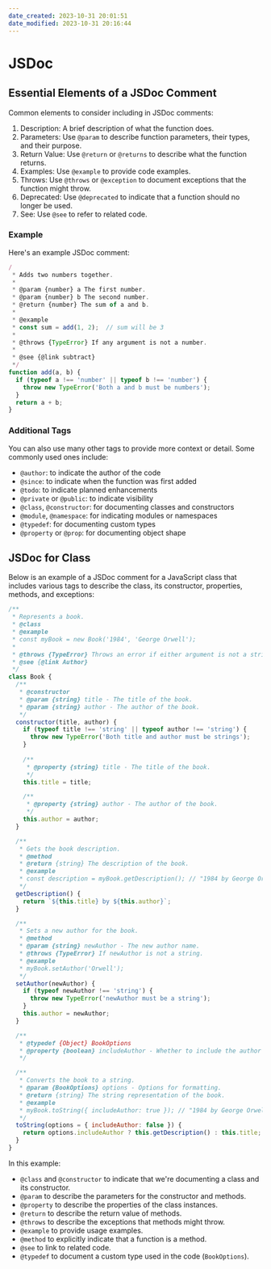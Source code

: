 ```yaml
---
date_created: 2023-10-31 20:01:51
date_modified: 2023-10-31 20:16:44
---
```

# JSDoc

## Essential Elements of a JSDoc Comment

Common elements to consider including in JSDoc comments:

1. Description: A brief description of what the function does.
2. Parameters: Use `@param` to describe function parameters, their types, and their purpose.
3. Return Value: Use `@return` or `@returns` to describe what the function returns.
4. Examples: Use `@example` to provide code examples.
5. Throws: Use `@throws` or `@exception` to document exceptions that the function might throw.
6. Deprecated: Use `@deprecated` to indicate that a function should no longer be used.
7. See: Use `@see` to refer to related code.

### Example

Here's an example JSDoc comment:

```javascript
/
 * Adds two numbers together.
 *
 * @param {number} a The first number.
 * @param {number} b The second number.
 * @return {number} The sum of a and b.
 *
 * @example
 * const sum = add(1, 2);  // sum will be 3
 *
 * @throws {TypeError} If any argument is not a number.
 *
 * @see {@link subtract}
 */
function add(a, b) {
  if (typeof a !== 'number' || typeof b !== 'number') {
    throw new TypeError('Both a and b must be numbers');
  }
  return a + b;
}
```

### Additional Tags

You can also use many other tags to provide more context or detail. Some commonly used ones include:

- `@author`: to indicate the author of the code
- `@since`: to indicate when the function was first added
- `@todo`: to indicate planned enhancements
- `@private` or `@public`: to indicate visibility
- `@class`, `@constructor`: for documenting classes and constructors
- `@module`, `@namespace`: for indicating modules or namespaces
- `@typedef`: for documenting custom types
- `@property` or `@prop`: for documenting object shape

## JSDoc for Class

Below is an example of a JSDoc comment for a JavaScript class that includes various tags to describe the class, its constructor, properties, methods, and exceptions:

```javascript
/**
 * Represents a book.
 * @class
 * @example
 * const myBook = new Book('1984', 'George Orwell');
 *
 * @throws {TypeError} Throws an error if either argument is not a string.
 * @see {@link Author}
 */
class Book {
  /**
   * @constructor
   * @param {string} title - The title of the book.
   * @param {string} author - The author of the book.
   */
  constructor(title, author) {
    if (typeof title !== 'string' || typeof author !== 'string') {
      throw new TypeError('Both title and author must be strings');
    }
    
    /**
     * @property {string} title - The title of the book.
     */
    this.title = title;

    /**
     * @property {string} author - The author of the book.
     */
    this.author = author;
  }

  /**
   * Gets the book description.
   * @method
   * @return {string} The description of the book.
   * @example
   * const description = myBook.getDescription(); // "1984 by George Orwell"
   */
  getDescription() {
    return `${this.title} by ${this.author}`;
  }

  /**
   * Sets a new author for the book.
   * @method
   * @param {string} newAuthor - The new author name.
   * @throws {TypeError} If newAuthor is not a string.
   * @example
   * myBook.setAuthor('Orwell');
   */
  setAuthor(newAuthor) {
    if (typeof newAuthor !== 'string') {
      throw new TypeError('newAuthor must be a string');
    }
    this.author = newAuthor;
  }

  /**
   * @typedef {Object} BookOptions
   * @property {boolean} includeAuthor - Whether to include the author in the output.
   */

  /**
   * Converts the book to a string.
   * @param {BookOptions} options - Options for formatting.
   * @return {string} The string representation of the book.
   * @example
   * myBook.toString({ includeAuthor: true }); // "1984 by George Orwell"
   */
  toString(options = { includeAuthor: false }) {
    return options.includeAuthor ? this.getDescription() : this.title;
  }
}
```

In this example:

- `@class` and `@constructor` to indicate that we're documenting a class and its constructor.
- `@param` to describe the parameters for the constructor and methods.
- `@property` to describe the properties of the class instances.
- `@return` to describe the return value of methods.
- `@throws` to describe the exceptions that methods might throw.
- `@example` to provide usage examples.
- `@method` to explicitly indicate that a function is a method.
- `@see` to link to related code.
- `@typedef` to document a custom type used in the code (`BookOptions`).
